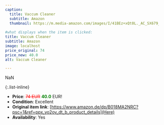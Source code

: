 ```yaml
---
caption:
  title: Vaccum Cleaner
  subtitle: Amazon
  thumbnail: https://m.media-amazon.com/images/I/41BEz+xQt0L._AC_SX679_.jpg
  
#what displays when the item is clicked:
title: Vaccum Cleaner
subtitle: Amazon
image: localhost
price_original: 74
price_new: 40.0
alt: Vaccum Cleaner

---
```

NaN

{:.list-inline} 
- **Price**: <span style="color:red"><del>74 EUR</del></span> <span style="color:green">**40.0**</span> EUR!
- **Condition**: Excellent
- **Original item link**: [https://www.amazon.de/dp/B018MA2NRC?psc=1&ref=ppx_yo2ov_dt_b_product_details](Here)
- **Availability**: Yes
